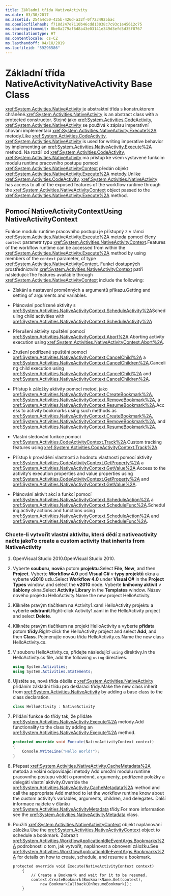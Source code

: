 ```yaml
---
title: Základní třída NativeActivity
ms.date: 03/30/2017
ms.assetid: 254a4c50-425b-426d-a32f-0f7234925bac
ms.openlocfilehash: f718d247e7110b46cdd13038c7c93c1e45612c75
ms.sourcegitcommit: 0be8a279af6d8a43e03141e349d3efd5d35f8767
ms.translationtype: HT
ms.contentlocale: cs-CZ
ms.lasthandoff: 04/18/2019
ms.locfileid: "59296586"
---
```

# <a name="nativeactivity-base-class"></a><span data-ttu-id="6901c-102">Základní třída NativeActivity</span><span class="sxs-lookup"><span data-stu-id="6901c-102">NativeActivity Base Class</span></span>

<span data-ttu-id="6901c-103"><xref:System.Activities.NativeActivity> je abstraktní třída s konstruktorem chráněné.</span><span class="sxs-lookup"><span data-stu-id="6901c-103"><xref:System.Activities.NativeActivity> is an abstract class with a protected constructor.</span></span> <span data-ttu-id="6901c-104">Stejně jako <xref:System.Activities.CodeActivity>, <xref:System.Activities.NativeActivity> se používá k zápisu imperativní chování implementací <xref:System.Activities.NativeActivity.Execute%2A> metody.</span><span class="sxs-lookup"><span data-stu-id="6901c-104">Like <xref:System.Activities.CodeActivity>, <xref:System.Activities.NativeActivity> is used for writing imperative behavior by implementing an <xref:System.Activities.NativeActivity.Execute%2A> method.</span></span> <span data-ttu-id="6901c-105">Na rozdíl od <xref:System.Activities.CodeActivity>, <xref:System.Activities.NativeActivity> má přístup ke všem vystavené funkcím modulu runtime pracovního postupu pomocí <xref:System.Activities.NativeActivityContext> předán objekt <xref:System.Activities.NativeActivity.Execute%2A> metody.</span><span class="sxs-lookup"><span data-stu-id="6901c-105">Unlike <xref:System.Activities.CodeActivity>, <xref:System.Activities.NativeActivity> has access to all of the exposed features of the workflow runtime through the <xref:System.Activities.NativeActivityContext> object passed to the <xref:System.Activities.NativeActivity.Execute%2A> method.</span></span>

## <a name="using-nativeactivitycontext"></a><span data-ttu-id="6901c-106">Pomocí NativeActivityContext</span><span class="sxs-lookup"><span data-stu-id="6901c-106">Using NativeActivityContext</span></span>
 <span data-ttu-id="6901c-107">Funkce modulu runtime pracovního postupu je přístupný z v rámci <xref:System.Activities.NativeActivity.Execute%2A> metoda pomocí členy `context` parametr typu <xref:System.Activities.NativeActivityContext>.</span><span class="sxs-lookup"><span data-stu-id="6901c-107">Features of the workflow runtime can be accessed from within the <xref:System.Activities.NativeActivity.Execute%2A> method by using members of the `context` parameter, of type <xref:System.Activities.NativeActivityContext>.</span></span> <span data-ttu-id="6901c-108">Funkcí dostupných prostřednictvím <xref:System.Activities.NativeActivityContext> patří následující:</span><span class="sxs-lookup"><span data-stu-id="6901c-108">The features available through <xref:System.Activities.NativeActivityContext> include the following:</span></span>

-   <span data-ttu-id="6901c-109">Získání a nastavení proměnných a argumentů příkazu.</span><span class="sxs-lookup"><span data-stu-id="6901c-109">Getting and setting of arguments and variables.</span></span>

-   <span data-ttu-id="6901c-110">Plánování podřízené aktivity s <xref:System.Activities.NativeActivityContext.ScheduleActivity%2A></span><span class="sxs-lookup"><span data-stu-id="6901c-110">Scheduling child activities with <xref:System.Activities.NativeActivityContext.ScheduleActivity%2A></span></span>

-   <span data-ttu-id="6901c-111">Přerušení aktivity spuštění pomocí <xref:System.Activities.NativeActivityContext.Abort%2A>.</span><span class="sxs-lookup"><span data-stu-id="6901c-111">Aborting activity execution using <xref:System.Activities.NativeActivityContext.Abort%2A>.</span></span>

-   <span data-ttu-id="6901c-112">Zrušení podřízené spuštění pomocí <xref:System.Activities.NativeActivityContext.CancelChild%2A> a <xref:System.Activities.NativeActivityContext.CancelChildren%2A>.</span><span class="sxs-lookup"><span data-stu-id="6901c-112">Canceling child execution using <xref:System.Activities.NativeActivityContext.CancelChild%2A> and <xref:System.Activities.NativeActivityContext.CancelChildren%2A>.</span></span>

-   <span data-ttu-id="6901c-113">Přístup k záložky aktivity pomocí metod, jako <xref:System.Activities.NativeActivityContext.CreateBookmark%2A>, <xref:System.Activities.NativeActivityContext.RemoveBookmark%2A>, a <xref:System.Activities.NativeActivityContext.ResumeBookmark%2A>.</span><span class="sxs-lookup"><span data-stu-id="6901c-113">Access to activity bookmarks using such methods as <xref:System.Activities.NativeActivityContext.CreateBookmark%2A>, <xref:System.Activities.NativeActivityContext.RemoveBookmark%2A>, and <xref:System.Activities.NativeActivityContext.ResumeBookmark%2A>.</span></span>

-   <span data-ttu-id="6901c-114">Vlastní sledování funkce pomocí <xref:System.Activities.CodeActivityContext.Track%2A>.</span><span class="sxs-lookup"><span data-stu-id="6901c-114">Custom tracking features using <xref:System.Activities.CodeActivityContext.Track%2A>.</span></span>

-   <span data-ttu-id="6901c-115">Přístup k provádění vlastnosti a hodnotu vlastnosti pomocí aktivity <xref:System.Activities.CodeActivityContext.GetProperty%2A> a <xref:System.Activities.NativeActivityContext.GetValue%2A>.</span><span class="sxs-lookup"><span data-stu-id="6901c-115">Access to the activity’s execution properties and value properties using <xref:System.Activities.CodeActivityContext.GetProperty%2A> and <xref:System.Activities.NativeActivityContext.GetValue%2A>.</span></span>

-   <span data-ttu-id="6901c-116">Plánování aktivit akcí a funkcí pomocí <xref:System.Activities.NativeActivityContext.ScheduleAction%2A> a <xref:System.Activities.NativeActivityContext.ScheduleFunc%2A>.</span><span class="sxs-lookup"><span data-stu-id="6901c-116">Scheduling activity actions and functions using <xref:System.Activities.NativeActivityContext.ScheduleAction%2A> and <xref:System.Activities.NativeActivityContext.ScheduleFunc%2A>.</span></span>

### <a name="to-create-a-custom-activity-that-inherits-from-nativeactivity"></a><span data-ttu-id="6901c-117">Chcete-li vytvořit vlastní aktivitu, která dědí z nativeactivity načte jako</span><span class="sxs-lookup"><span data-stu-id="6901c-117">To create a custom activity that inherits from NativeActivity</span></span>

1. <span data-ttu-id="6901c-118">OpenVisual Studio 2010.</span><span class="sxs-lookup"><span data-stu-id="6901c-118">OpenVisual Studio 2010.</span></span>

2. <span data-ttu-id="6901c-119">Vyberte **souboru**, **nové**a potom **projektu**.</span><span class="sxs-lookup"><span data-stu-id="6901c-119">Select **File**, **New**, and then **Project**.</span></span> <span data-ttu-id="6901c-120">Vyberte **Workflow 4.0** pod **Visual C#** v **typy projektů** okna a vyberte **v2010** uzlu.</span><span class="sxs-lookup"><span data-stu-id="6901c-120">Select **Workflow 4.0** under **Visual C#** in the **Project Types** window, and select the **v2010** node.</span></span> <span data-ttu-id="6901c-121">Vyberte **knihovny aktivit** v **šablony** okna.</span><span class="sxs-lookup"><span data-stu-id="6901c-121">Select **Activity Library** in the **Templates** window.</span></span> <span data-ttu-id="6901c-122">Název nového projektu HelloActivity.</span><span class="sxs-lookup"><span data-stu-id="6901c-122">Name the new project HelloActivity.</span></span>

3. <span data-ttu-id="6901c-123">Klikněte pravým tlačítkem na Activity1.xaml HelloActivity projektu a vyberte **odstranit**.</span><span class="sxs-lookup"><span data-stu-id="6901c-123">Right-click Activity1.xaml in the HelloActivity project and select **Delete**.</span></span>

4. <span data-ttu-id="6901c-124">Klikněte pravým tlačítkem na projekt HelloActivity a vyberte **přidat**a potom **třídy**.</span><span class="sxs-lookup"><span data-stu-id="6901c-124">Right-click the HelloActivity project and select **Add**, and then **Class**.</span></span> <span data-ttu-id="6901c-125">Pojmenujte novou třídu HelloActivity.cs.</span><span class="sxs-lookup"><span data-stu-id="6901c-125">Name the new class HelloActivity.cs.</span></span>

5. <span data-ttu-id="6901c-126">V souboru HelloActivity.cs, přidejte následující `using` direktivy.</span><span class="sxs-lookup"><span data-stu-id="6901c-126">In the HelloActivity.cs file, add the following `using` directives.</span></span>

    ```csharp
    using System.Activities;
    using System.Activities.Statements;
    ```

6. <span data-ttu-id="6901c-127">Ujistěte se, nová třída dědila z <xref:System.Activities.NativeActivity> přidáním základní třídu pro deklaraci třídy.</span><span class="sxs-lookup"><span data-stu-id="6901c-127">Make the new class inherit from <xref:System.Activities.NativeActivity> by adding a base class to the class declaration.</span></span>

    ```csharp
    class HelloActivity : NativeActivity
    ```

7. <span data-ttu-id="6901c-128">Přidání funkce do třídy tak, že přidáte <xref:System.Activities.NativeActivity.Execute%2A> metody.</span><span class="sxs-lookup"><span data-stu-id="6901c-128">Add functionality to the class by adding an <xref:System.Activities.NativeActivity.Execute%2A> method.</span></span>

    ```csharp
    protected override void Execute(NativeActivityContext context)
    {
        Console.WriteLine("Hello World!");
    }
    ```

8. <span data-ttu-id="6901c-129">Přepsat <xref:System.Activities.NativeActivity.CacheMetadata%2A> metoda a volání odpovídající metody Add umožní modulu runtime pracovního postupu vědět o proměnné, argumenty, podřízené položky a delegáti vlastní aktivity.</span><span class="sxs-lookup"><span data-stu-id="6901c-129">Override the <xref:System.Activities.NativeActivity.CacheMetadata%2A> method and call the appropriate Add method to let the workflow runtime know about the custom activity’s variables, arguments, children, and delegates.</span></span> <span data-ttu-id="6901c-130">Další informace najdete v článku <xref:System.Activities.NativeActivityMetadata> třídy.</span><span class="sxs-lookup"><span data-stu-id="6901c-130">For more information see the <xref:System.Activities.NativeActivityMetadata> class.</span></span>

9. <span data-ttu-id="6901c-131">Použití <xref:System.Activities.NativeActivityContext> objekt naplánování záložku.</span><span class="sxs-lookup"><span data-stu-id="6901c-131">Use the <xref:System.Activities.NativeActivityContext> object to schedule a bookmark.</span></span> <span data-ttu-id="6901c-132">Zobrazit <xref:System.Activities.WorkflowApplicationIdleEventArgs.Bookmarks%2A> podrobnosti o tom, jak vytvořit, naplánovat a obnovení záložku.</span><span class="sxs-lookup"><span data-stu-id="6901c-132">See <xref:System.Activities.WorkflowApplicationIdleEventArgs.Bookmarks%2A> for details on how to create, schedule, and resume a bookmark.</span></span>

    ```
    protected override void Execute(NativeActivityContext context)
        {
            // Create a Bookmark and wait for it to be resumed.
            context.CreateBookmark(BookmarkName.Get(context),
                new BookmarkCallback(OnResumeBookmark));
        }
    ```